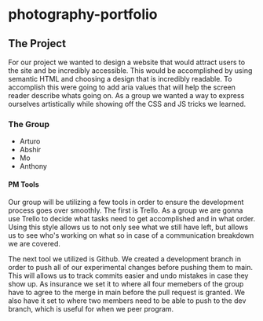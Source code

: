 # photography-portfolio

## The Project

For our project we wanted to design a website that would attract users to the site and be incredibly accessible. This would be accomplished by using semantic HTML and choosing a design that is incredibly readable. To accomplish this were going to add aria values that will help the screen reader describe whats going on. As a group we wanted a way to express ourselves artistically while showing off the CSS and JS tricks we learned.

### The Group

- Arturo
- Abshir
- Mo
- Anthony

#### PM Tools

Our group will be utilizing a few tools in order to ensure the development process goes over smoothly. The first is Trello. As a group we are gonna use Trello to decide what tasks need to get accomplished and in what order. Using this style allows us to not only see what we still have left, but allows us to see who's working on what so in case of a communication breakdown we are covered.

The next tool we utilized is Github. We created a development branch in order to push all of our experimental changes before pushing them to main. This will allows us to track commits easier and undo mistakes in case they show up. As insurance we set it to where all four memebers of the group have to agree to the merge in main before the pull request is granted. We also have it set to where two members need to be able to push to the dev branch, which is useful for when we peer program. 